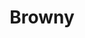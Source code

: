 ---
language: id
layout: product-item
title: Browny
description: Description in &amp; Browny
keyword: keyword in Browny
image: /images/Browny-Sandblasted-.jpg
sub-title: Panel &#58; Sandblasted
article-1: Custom size upon order<br>Thickness &#58; 1/2″ <br>Panel &#58; Sandblasted <br>Color &#58; Light to dark brown <br>
title-right: Browny
article-right: Browny
title-2: Browny
article-2: Browny
article-3: Browny
alt-slide1: Browny
alt-slide2: Browny
alt-slide3: Browny
slide1: /images/Browny-Sandblasted-.jpg
slide2: /images/Browny-Sandblasted-.jpg
slide3: /images/Browny-Sandblasted-.jpg
---